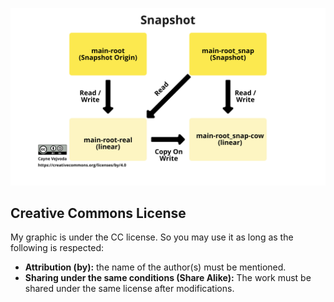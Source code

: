 ![](https://github.com/NakashiUGS/snapshot_graphic/blob/main/snapshot.png)

## Creative Commons License

My graphic is under the CC license. So you may use it as long as the following is respected:

* **Attribution (by):** the name of the author(s) must be mentioned.
* **Sharing under the same conditions (Share Alike):** The work must be shared under the same license after modifications.
